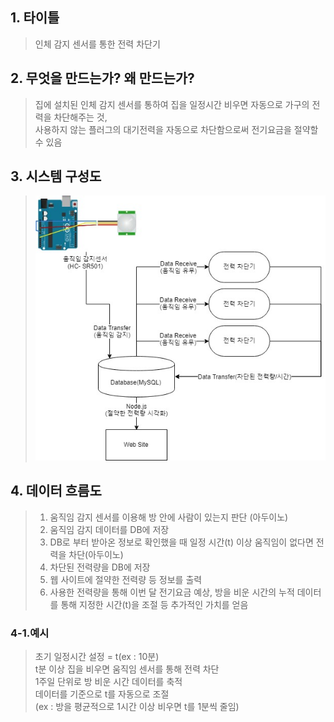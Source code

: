 ## 1. 타이틀  
> 인체 감지 센서를 통한 전력 차단기  
## 2. 무엇을 만드는가? 왜 만드는가?  
> 집에 설치된 인체 감지 센서를 통하여 집을 일정시간 비우면 자동으로 가구의 전력을 차단해주는 것,  
> 사용하지 않는 플러그의 대기전력을 자동으로 차단함으로써 전기요금을 절약할 수 있음
## 3. 시스템 구성도  
> ![Alt text](/diagram.jpg)
## 4. 데이터 흐름도  
> 1) 움직임 감지 센서를 이용해 방 안에 사람이 있는지 판단 (아두이노)  
> 2) 움직임 감지 데이터를 DB에 저장  
> 3) DB로 부터 받아온 정보로 확인했을 때 일정 시간(t) 이상 움직임이 없다면 전력을 차단(아두이노)  
> 4) 차단된 전력량을 DB에 저장  
> 5) 웹 사이트에 절약한 전력량 등 정보를 출력  
> 6) 사용한 전력량을 통해 이번 달 전기요금 예상, 방을 비운 시간의 누적 데이터를 통해 지정한 시간(t)을 조절 등 추가적인 가치를 얻음  
### 4-1.예시  
> 초기 일정시간 설정 = t(ex : 10분)  
t분 이상 집을 비우면 움직임 센서를 통해 전력 차단  
1주일 단위로 방 비운 시간 데이터를 축적  
데이터를 기준으로 t를 자동으로 조절  
(ex : 방을 평균적으로 1시간 이상 비우면 t를 1분씩 줄임)  

